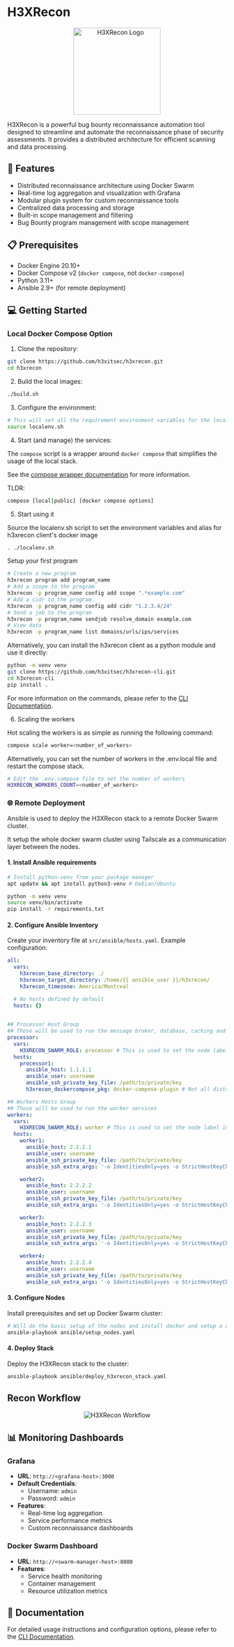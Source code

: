 # H3XRecon

<p align="center">
  <img src="docs/assets/logo.png" alt="H3XRecon Logo" width="200"/>
</p>

H3XRecon is a powerful bug bounty reconnaissance automation tool designed to streamline and automate the reconnaissance phase of security assessments. It provides a distributed architecture for efficient scanning and data processing.

## 🚀 Features

- Distributed reconnaissance architecture using Docker Swarm
- Real-time log aggregation and visualization with Grafana
- Modular plugin system for custom reconnaissance tools
- Centralized data processing and storage
- Built-in scope management and filtering
- Bug Bounty program management with scope management

## 📋 Prerequisites

- Docker Engine 20.10+
- Docker Compose v2 (`docker compose`, not `docker-compose`)
- Python 3.11+
- Ansible 2.9+ (for remote deployment)

## 💻 Getting Started

### Local Docker Compose Option

1. Clone the repository:
```bash
git clone https://github.com/h3xitsec/h3xrecon.git
cd h3xrecon
```

2. Build the local images:
```bash
./build.sh
```

3. Configure the environment:
```bash
# This will set all the requirement environment variables for the local stack and add the bin directory to the PATH
source localenv.sh
```

4. Start (and manage) the services:

The `compose` script is a wrapper around `docker compose` that simplifies the usage of the local stack.

See the [compose wrapper documentation](docs/compose_wrapper.md) for more information.

TLDR:
```bash
compose [local|public] [docker compose options]
```

5. Start using it

Source the localenv.sh script to set the environment variables and alias for h3xrecon client's docker image

```bash
. ./localenv.sh
```

Setup your first program

```bash
# Create a new program
h3xrecon program add program_name
# Add a scope to the program
h3xrecon -p program_name config add scope ".*example.com"
# Add a cidr to the program
h3xrecon -p program_name config add cidr "1.2.3.4/24"
# Send a job to the program
h3xrecon -p program_name sendjob resolve_domain example.com
# View data
h3xrecon -p program_name list domains/urls/ips/services
```

Alternatively, you can install the h3xrecon client as a python module and use it directly:

```bash
python -m venv venv
git clone https://github.com/h3xitsec/h3xrecon-cli.git
cd h3xrecon-cli
pip install .
```

For more information on the commands, please refer to the [CLI Documentation](docs/cli.md).

6. Scaling the workers

Hot scaling the workers is as simple as running the following command:

```bash
compose scale worker=<number_of_workers>
```

Alternatively, you can set the number of workers in the .env.local file and restart the compose stack.

```bash
# Edit the .env.compose file to set the number of workers
H3XRECON_WORKERS_COUNT=<number_of_workers>
```

### 🌐 Remote Deployment

Ansible is used to deploy the H3XRecon stack to a remote Docker Swarm cluster.

It setup the whole docker swarm cluster using Tailscale as a communication layer between the nodes.

#### 1. Install Ansible requirements

```bash
# Install python-venv from your package manager
apt update && apt install python3-venv # Debian/Ubuntu

python -m venv venv
source venv/bin/activate
pip install -r requirements.txt
```

#### 2. Configure Ansible Inventory

Create your inventory file at `src/ansible/hosts.yaml`. Example configuration:

```yaml:/ansible/hosts.yaml
all:
  vars:
    h3xrecon_base_directory: ./
    h3xrecon_target_directory: /home/{{ ansible_user }}/h3xrecon/
    h3xrecon_timezone: America/Montreal

  # No hosts defined by default
  hosts: {}
    

## Processor Host Group
## Those will be used to run the message broker, database, caching and processor services
processor:
  vars:
    H3XRECON_SWARM_ROLE: processor # This is used to set the node label in docker swarm
  hosts:
    processor1:
      ansible_host: 1.1.1.1
      ansible_user: username
      ansible_ssh_private_key_file: /path/to/private/key
      h3xrecon_dockercompose_pkg: docker-compose-plugin # Not all distros have the same package name so we set it here

## Workers Hosts Group
## Those will be used to run the worker services
workers:
  vars:
    H3XRECON_SWARM_ROLE: worker # This is used to set the node label in docker swarm
  hosts:
    worker1:
      ansible_host: 2.2.2.1
      ansible_user: username
      ansible_ssh_private_key_file: /path/to/private/key
      ansible_ssh_extra_args: '-o IdentitiesOnly=yes -o StrictHostKeyChecking=no'

    worker2:
      ansible_host: 2.2.2.2
      ansible_user: username
      ansible_ssh_private_key_file: /path/to/private/key
      ansible_ssh_extra_args: '-o IdentitiesOnly=yes -o StrictHostKeyChecking=no'

    worker3:
      ansible_host: 2.2.2.3
      ansible_user: username
      ansible_ssh_private_key_file: /path/to/private/key
      ansible_ssh_extra_args: '-o IdentitiesOnly=yes -o StrictHostKeyChecking=no'

    worker4:
      ansible_host: 2.2.2.4
      ansible_user: username
      ansible_ssh_private_key_file: /path/to/private/key
      ansible_ssh_extra_args: '-o IdentitiesOnly=yes -o StrictHostKeyChecking=no'
```

#### 3. Configure Nodes

Install prerequisites and set up Docker Swarm cluster:

```bash
# Will do the basic setup of the nodes and install docker and setup a docker swarm cluster
ansible-playbook ansible/setup_nodes.yaml
```

#### 4. Deploy Stack

Deploy the H3XRecon stack to the cluster:

```bash
ansible-playbook ansible/deploy_h3xrecon_stack.yaml
```

## Recon Workflow

<p align="center">
  <img src="docs/assets/h3xrecon_workflow.png" alt="H3XRecon Workflow"/>
</p>


## 📊 Monitoring Dashboards

### Grafana
- **URL**: `http://<grafana-host>:3000`
- **Default Credentials**: 
  - Username: `admin`
  - Password: `admin`
- **Features**:
  - Real-time log aggregation
  - Service performance metrics
  - Custom reconnaissance dashboards

### Docker Swarm Dashboard
- **URL**: `http://<swarm-manager-host>:8080`
- **Features**:
  - Service health monitoring
  - Container management
  - Resource utilization metrics

## 📖 Documentation

For detailed usage instructions and configuration options, please refer to the [CLI Documentation](src/h3xrecon/cli/README.md).
